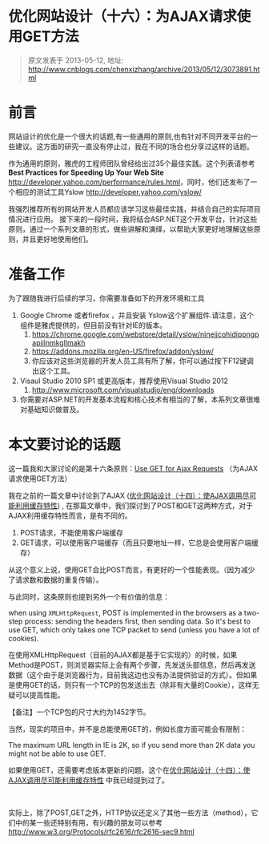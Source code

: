 # 优化网站设计（十六）：为AJAX请求使用GET方法 
> 原文发表于 2013-05-12, 地址: http://www.cnblogs.com/chenxizhang/archive/2013/05/12/3073891.html 


<h1>前言</h1> <p>网站设计的优化是一个很大的话题,有一些通用的原则,也有针对不同开发平台的一些建议。这方面的研究一直没有停止过，我在不同的场合也分享过这样的话题。 <p>作为通用的原则，雅虎的工程师团队曾经给出过35个最佳实践。这个列表请参考<strong>&nbsp; Best Practices for Speeding Up Your Web Site </strong><a href="http://developer.yahoo.com/performance/rules.html">http://developer.yahoo.com/performance/rules.html</a>，同时，他们还发布了一个相应的测试工具Yslow <a href="http://developer.yahoo.com/yslow/">http://developer.yahoo.com/yslow/</a> <p>我强烈推荐所有的网站开发人员都应该学习这些最佳实践，并结合自己的实际项目情况进行应用。 接下来的一段时间，我将结合ASP.NET这个开发平台，针对这些原则，通过一个系列文章的形式，做些讲解和演绎，以帮助大家更好地理解这些原则，并且更好地使用他们。 <h1>准备工作</h1> <p>为了跟随我进行后续的学习，你需要准备如下的开发环境和工具 <ol> <li>Google Chrome 或者firefox ，并且安装 Yslow这个扩展组件.请注意，这个组件是雅虎提供的，但目前没有针对IE的版本。  <ol> <li><a href="https://chrome.google.com/webstore/detail/yslow/ninejjcohidippngpapiilnmkgllmakh">https://chrome.google.com/webstore/detail/yslow/ninejjcohidippngpapiilnmkgllmakh</a> <li><a href="https://addons.mozilla.org/en-US/firefox/addon/yslow/">https://addons.mozilla.org/en-US/firefox/addon/yslow/</a> <li>你应该对这些浏览器的开发人员工具有所了解，你可以通过按下F12键调出这个工具。</li></ol> <li>Visaul Studio 2010 SP1 或更高版本，推荐使用Visual Studio 2012  <ol> <li><a href="http://www.microsoft.com/visualstudio/eng/downloads">http://www.microsoft.com/visualstudio/eng/downloads</a></li></ol> <li>你需要对ASP.NET的开发基本流程和核心技术有相当的了解，本系列文章很难对基础知识做普及。</li></ol> <h1>本文要讨论的话题</h1> <p>这一篇我和大家讨论的是第十六条原则：<a href="http://developer.yahoo.com/performance/rules.html#ajax_get">Use GET for Ajax Requests</a> （为AJAX请求使用GET方法） <p>我在之前的一篇文章中讨论到了AJAX (<a href="http://www.cnblogs.com/chenxizhang/archive/2013/05/12/3073690.html">优化网站设计（十四）：使AJAX调用尽可能利用缓存特性</a>) , 在那篇文章中，我们探讨到了POST和GET这两种方式，对于AJAX利用缓存特性而言，是有不同的。 <ol> <li>POST请求，不能使用客户端缓存</li> <li>GET请求，可以使用客户端缓存（而且只要地址一样，它总是会使用客户端缓存）</li></ol> <p>从这个意义上说，使用GET会比POST而言，有更好的一个性能表现。（因为减少了请求数和数据的重复传输）。</p> <p>与此同时，这条原则也提到另外一个有价值的信息：</p> <p>when using <code>XMLHttpRequest</code>, POST is implemented in the browsers as a two-step process: sending the headers first, then sending data. So it's best to use GET, which only takes one TCP packet to send (unless you have a lot of cookies).</p> <p>在使用XMLHttpRequest（目前的AJAX都是基于它实现的）的时候，如果Method是POST，则浏览器实际上会有两个步骤，先发送头部信息，然后再发送数据（这个由于是浏览器行为，目前我这边也没有办法提供验证的方式）。但如果是使用GET的话，则只有一个TCP的包发送出去（除非有大量的Cookie），这样无疑可以提高性能。</p> <p>【备注】一个TCP包的尺寸大约为1452字节。<br></p> <p>当然，现实的项目中，并不是总能使用GET的，例如长度方面可能会有限制：</p> <p>The maximum URL length in IE is 2K, so if you send more than 2K data you might not be able to use GET.</p> <p>如果使用GET，还需要考虑版本更新的问题。这个在<a href="http://www.cnblogs.com/chenxizhang/archive/2013/05/12/3073690.html">优化网站设计（十四）：使AJAX调用尽可能利用缓存特性</a> 中我已经提到过了。</p> <p>&nbsp;</p> <p>实际上，除了POST,GET之外，HTTP协议还定义了其他一些方法（method），它们中的某一些还特别有用，有兴趣的朋友可以参考 <a href="http://www.w3.org/Protocols/rfc2616/rfc2616-sec9.html">http://www.w3.org/Protocols/rfc2616/rfc2616-sec9.html</a></p>